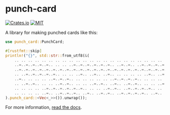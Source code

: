 # punch-card

[![Crates.io](https://img.shields.io/crates/v/punch-card)](https://crates.io/crates/punch-card) [![MIT](https://img.shields.io/crates/l/punch-card)](./LICENSE)

A library for making punched cards like this:

```rust
use punch_card::PunchCard;

#[rustfmt::skip]
println!("{}", std::str::from_utf8(&(
    .. .. .. .. .. .. .. .. .. .. .. .. .. .. .. .. .. .. .. .. .. .. .. .. .. .. .. .. .. .. .. .. .. .. .. ..,
    ..=..=..=..=..=.. .. .. ..=..=..=..=..=..=.. ..=..=.. ..=..=..=..=..=..=.. ..=..=..=..=..=.. ..=..=..=..=..,
    ..=..=..=..=..=..=..=..=..=..=..=..=..=..=..=..=..=..=..=..=..=..=..=..=..=..=..=..=..=..=..=..=..=..=..=..,
    .. ..=..=..=..=..=.. .. .. ..=.. ..=.. ..=.. .. .. .. .. ..=.. ..=.. ..=.. ..=..=.. .. .. .. .. .. ..=.. ..,
    ..=.. .. .. .. ..=..=..=.. .. .. .. .. .. ..=..=..=..=.. .. .. .. .. .. ..=.. .. ..=.. ..=..=.. .. .. .. ..,
    .. ..=..=.. .. .. ..=..=.. .. .. ..=..=.. ..=.. ..=..=.. .. .. ..=..=.. ..=.. ..=..=.. .. ..=.. .. .. ..=..,
    .. .. .. .. ..=..=..=..=..=..=.. .. .. ..=..=.. ..=..=..=..=.. .. .. ..=..=.. .. ..=..=.. .. ..=.. ..=.. ..,
    .. .. .. .. ..=.. ..=..=..=.. ..=.. ..=..=.. ..=..=..=..=.. ..=.. ..=..=..=.. ..=.. ..=.. ..=..=..=.. .. ..,
).punch_card::<Vec<_>>()).unwrap());
```

For more information, [read the docs](https://docs.rs/punch-card).
